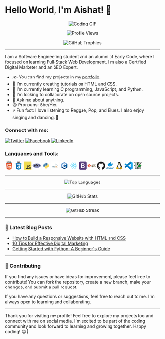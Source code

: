# Hello World, I'm Aishat! 👋

<p align="center">
  <img src="https://github.com/Aishat452/Aishat452/main/coding.gif?raw=true" alt="Coding GIF" width="500" height="320" />
</p>

<p align="center">
  <img src="https://komarev.com/ghpvc/?username=Aishat452&label=Profile%20views&color=0e75b6&style=flat" alt="Profile Views" />
</p>

<p align="center">
  <img src="https://github-profile-trophy.vercel.app/?username=Aishat452&theme=juicyfresh&margin-w=8&no-bg=true&row=1" alt="GitHub Trophies" />
</p>

---

I am a Software Engineering student and an alumni of Early Code, where I focused on learning Full-Stack Web Development. I'm also a Certified Digital Marketer and an SEO Expert.

- ✍ You can find my projects in my [portfolio](https://github.com/Aishat452/)
- 🔭 I’m currently creating tutorials on HTML and CSS.
- 🌱 I’m currently learning C programming, JavaScript, and Python.
- 👯 I’m looking to collaborate on open source projects.
- 💬 Ask me about anything.
- 😄 Pronouns: She/Her.
- ⚡ Fun fact: I love listening to Reggae, Pop, and Blues. I also enjoy singing and dancing. 🤪

### Connect with me:

<p align="left">
  <a href="https://twitter.com/aishaadewoyin" target="_blank"><img src="https://raw.githubusercontent.com/rahuldkjain/github-profile-readme-generator/master/src/images/icons/Social/twitter.svg" alt="Twitter" height="30" width="40" /></a>
  <a href="https://facebook.com/aishatomoadewoyin" target="_blank"><img src="https://raw.githubusercontent.com/rahuldkjain/github-profile-readme-generator/master/src/images/icons/Social/facebook.svg" alt="Facebook" height="30" width="40" /></a>
  <a href="https://linkedin.com/in/aishat-adewoyin-45a8141ba" target="_blank"><img src="https://raw.githubusercontent.com/rahuldkjain/github-profile-readme-generator/master/src/images/icons/Social/linked-in-alt.svg" alt="LinkedIn" height="30" width="40" /></a>
</p>

### Languages and Tools:

<p align="left">
  <img src="https://raw.githubusercontent.com/github/explore/80688e429a7d4ef2fca1e82350fe8e3517d3494d/topics/html/html.png" alt="HTML5" width="26" height="26" />
  <img src="https://raw.githubusercontent.com/github/explore/80688e429a7d4ef2fca1e82350fe8e3517d3494d/topics/css/css.png" alt="CSS3" width="26" height="26" />
  <img src="https://raw.githubusercontent.com/github/explore/80688e429a7d4ef2fca1e82350fe8e3517d3494d/topics/javascript/javascript.png" alt="JavaScript" width="26" height="26" />
  <img src="https://raw.githubusercontent.com/github/explore/80688e429a7d4ef2fca1e82350fe8e3517d3494d/topics/php/php.png" alt="PHP" width="26" height="26" />
  <img src="https://raw.githubusercontent.com/github/explore/80688e429a7d4ef2fca1e82350fe8e3517d3494d/topics/python/python.png" alt="Python" width="26" height="26" />
  <img src="https://raw.githubusercontent.com/github/explore/80688e429a7d4ef2fca1e82350fe8e3517d3494d/topics/mysql/mysql.png" alt="MySQL" width="26" height="26" />
  <img src="https://raw.githubusercontent.com/github/explore/80688e429a7d4ef2fca1e82350fe8e3517d3494d/topics/c/c.png" alt="C" width="26" height="26" />
  <img src="https://raw.githubusercontent.com/github/explore/80688e429a7d4ef2fca1e82350fe8e3517d3494d/topics/react/react.png" alt="React" width="26" height="26" />
  <img src="https://raw.githubusercontent.com/github/explore/80688e429a7d4ef2fca1e82350fe8e3517d3494d/topics/bootstrap/bootstrap.png" alt="Bootstrap" width="26" height="26" />
  <img src="https://raw.githubusercontent.com/github/explore/80688e429a7d4ef2fca1e82350fe8e3517d3494d/topics/git/git.png" alt="Git" width="26" height="26" />
  <img src="https://raw.githubusercontent.com/github/explore/80688e429a7d4ef2fca1e82350fe8e3517d3494d/topics/github/github.png" alt="GitHub" width="26" height="26" />
  <img src="https://raw.githubusercontent.com/github/explore/80688e429a7d4ef2fca1e82350fe8e3517d3494d/topics/docker/docker.png" alt="Docker" width="26" height="26" />
  <img src="https://raw.githubusercontent.com/github/explore/80688e429a7d4ef2fca1e82350fe8e3517d3494d/topics/linux/linux.png" alt="Linux" width="26" height="26" />
  <img src="https://raw.githubusercontent.com/github/explore/80688e429a7d4ef2fca1e82350fe8e3517d3494d/topics/visual-studio-code/visual-studio-code.png" alt="VS Code" width="26" height="26" />
  <img src="https://raw.githubusercontent.com/github/explore/80688e429a7d4ef2fca1e82350fe8e3517d3494d/topics/vim/vim.png" alt="Vim" width="26" height="26" />
</p>

---

<p align="center">
  <img src="https://github-readme-stats.vercel.app/api/top-langs/?username=Aishat452&layout=compact&langs_count=10&hide=css&bg_color=000000" alt="Top Languages" />
</p>


---

<p align="center">
  <img src="https://github-readme-stats.vercel.app/api?username=Aishat452&show_icons=true&hide_border=true&bg_color=000000&border_color=ffffff" alt="GitHub Stats" />
</p>

---

<p align="center">
  <img src="https://github-readme-streak-stats.herokuapp.com/?user=Aishat452&bg=000000&stroke=FFA500&ring=FFA500&fire=FFA500&currStreakLabel=FFA500&sideNums=FFA500&sideLabels=FFA500&dates=FFA500&currStreakNum=FFA500" alt="GitHub Streak" />
</p>


---


### 📕 Latest Blog Posts

<!-- BLOG-POST-LIST:START -->
- [How to Build a Responsive Website with HTML and CSS](https://yourblog.com/post1)
- [10 Tips for Effective Digital Marketing](https://yourblog.com/post2)
- [Getting Started with Python: A Beginner's Guide](https://yourblog.com/post3)
<!-- BLOG-POST-LIST:END -->

---

### 🤝 Contributing

If you find any issues or have ideas for improvement, please feel free to contribute! You can fork the repository, create a new branch, make your changes, and submit a pull request. 

If you have any questions or suggestions, feel free to reach out to me. I'm always open to learning and collaborating.

---

Thank you for visiting my profile! Feel free to explore my projects too and connect with me on social media. I'm excited to be part of the coding community and look forward to learning and growing together. Happy coding! 😊🚀
